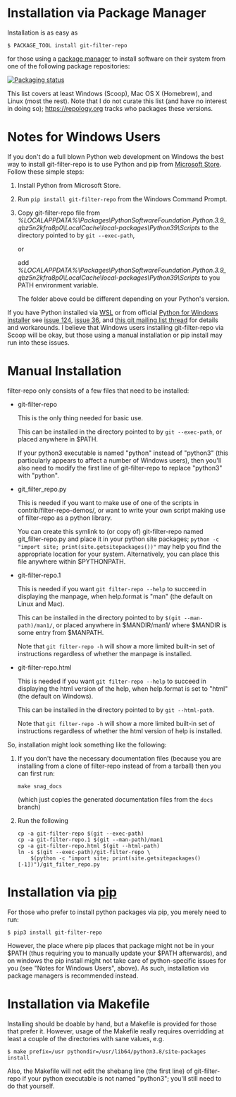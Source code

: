 # Installation via Package Manager

Installation is as easy as

    $ PACKAGE_TOOL install git-filter-repo

for those using a [package
manager](https://alternativeto.net/software/yellowdog-updater-modified/?license=opensource)
to install software on their system from one of the following package
repositories:

[![Packaging status](https://repology.org/badge/vertical-allrepos/git-filter-repo.svg)](https://repology.org/project/git-filter-repo/versions)

This list covers at least Windows (Scoop), Mac OS X (Homebrew), and
Linux (most the rest).  Note that I do not curate this list (and have
no interest in doing so); https://repology.org tracks who packages
these versions.


# Notes for Windows Users

If you don't do a full blown Python web development on Windows the
best way to install git-filter-repo is to use Python and pip from
[Microsoft
Store](https://docs.microsoft.com/en-us/windows/python/beginners).
Follow these simple steps:

1. Install Python from Microsoft Store.
2. Run `pip install git-filter-repo` from the Windows Command Prompt.
3. Copy git-filter-repo file from
    *%LOCALAPPDATA%\Packages\PythonSoftwareFoundation.Python.3.9_qbz5n2kfra8p0\LocalCache\local-packages\Python39\Scripts*
    to the directory pointed to by `git --exec-path`,

    or

    add
    *%LOCALAPPDATA%\Packages\PythonSoftwareFoundation.Python.3.9_qbz5n2kfra8p0\LocalCache\local-packages\Python39\Scripts*
    to you PATH environment variable.
    
    The folder above could be different depending on your Python's
    version.

If you have Python installed via
[WSL](https://docs.microsoft.com/en-us/windows/python/web-frameworks)
or from official [Python for Windows
installer](https://www.python.org/downloads/windows/) see
[issue 124](https://github.com/newren/git-filter-repo/issues/124),
[issue 36](https://github.com/newren/git-filter-repo/issues/36), and
[this git mailing list
thread](https://lore.kernel.org/git/nycvar.QRO.7.76.6.2004251610300.18039@tvgsbejvaqbjf.bet/)
for details and workarounds.  I believe that Windows users installing
git-filter-repo via Scoop will be okay, but those using a manual
installation or pip install may run into these issues.


# Manual Installation

filter-repo only consists of a few files that need to be installed:

  * git-filter-repo

    This is the only thing needed for basic use.

    This can be installed in the directory pointed to by `git --exec-path`,
    or placed anywhere in $PATH.

    If your python3 executable is named "python" instead of "python3"
    (this particularly appears to affect a number of Windows users),
    then you'll also need to modify the first line of git-filter-repo
    to replace "python3" with "python".

  * git_filter_repo.py

    This is needed if you want to make use of one of the scripts in
    contrib/filter-repo-demos/, or want to write your own script making use
    of filter-repo as a python library.

    You can create this symlink to (or copy of) git-filter-repo named
    git_filter-repo.py and place it in your python site packages; `python
    -c "import site; print(site.getsitepackages())"` may help you find the
    appropriate location for your system.  Alternatively, you can place
    this file anywhere within $PYTHONPATH.

  * git-filter-repo.1

    This is needed if you want `git filter-repo --help` to succeed in
    displaying the manpage, when help.format is "man" (the default on Linux
    and Mac).

    This can be installed in the directory pointed to by `$(git
    --man-path)/man1/`, or placed anywhere in $MANDIR/man1/ where $MANDIR
    is some entry from $MANPATH.

    Note that `git filter-repo -h` will show a more limited built-in set of
    instructions regardless of whether the manpage is installed.

  * git-filter-repo.html

    This is needed if you want `git filter-repo --help` to succeed in
    displaying the html version of the help, when help.format is set to
    "html" (the default on Windows).

    This can be installed in the directory pointed to by `git --html-path`.

    Note that `git filter-repo -h` will show a more limited built-in set of
    instructions regardless of whether the html version of help is
    installed.

So, installation might look something like the following:

1. If you don't have the necessary documentation files (because you
   are installing from a clone of filter-repo instead of from a
   tarball) then you can first run:

   `make snag_docs`

   (which just copies the generated documentation files from the
   `docs` branch)

2. Run the following

   ```
   cp -a git-filter-repo $(git --exec-path)
   cp -a git-filter-repo.1 $(git --man-path)/man1
   cp -a git-filter-repo.html $(git --html-path)
   ln -s $(git --exec-path)/git-filter-repo \
       $(python -c "import site; print(site.getsitepackages()[-1])")/git_filter_repo.py
   ```

# Installation via [pip](https://pip.pypa.io/)

For those who prefer to install python packages via pip, you merely need
to run:

    $ pip3 install git-filter-repo

However, the place where pip places that package might not be in your
$PATH (thus requiring you to manually update your $PATH afterwards),
and on windows the pip install might not take care of python-specific
issues for you (see "Notes for Windows Users", above).  As such,
installation via package managers is recommended instead.


# Installation via Makefile

Installing should be doable by hand, but a Makefile is provided for those
that prefer it.  However, usage of the Makefile really requires overridding
at least a couple of the directories with sane values, e.g.

    $ make prefix=/usr pythondir=/usr/lib64/python3.8/site-packages install

Also, the Makefile will not edit the shebang line (the first line) of
git-filter-repo if your python executable is not named "python3";
you'll still need to do that yourself.

